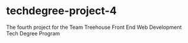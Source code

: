 # techdegree-project-4
 The fourth project for the Team Treehouse Front End Web Development Tech Degree Program
